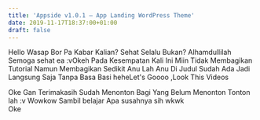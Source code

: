 ```yaml
---
title: 'Appside v1.0.1 – App Landing WordPress Theme'
date: 2019-11-17T18:37:00+01:00
draft: false
---
```


Hello Wasap Bor Pa Kabar Kalian? Sehat Selalu Bukan? Alhamdullilah Semoga sehat ea :vOkeh Pada Kesempatan Kali Ini Miin Tidak Membagikan Tutorial Namun Membagikan Sedikit Anu Lah Anu Di Judul Sudah Ada Jadi Langsung Saja Tanpa Basa Basi heheLet's Goooo ,Look This Videos  
  
  
Oke Gan Terimakasih Sudah Menonton Bagi Yang Belum Menonton Tonton lah :v Wowkow Sambil belajar Apa susahnya sih wkwk  
Oke